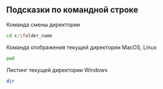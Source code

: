 ## Подсказки по командной строке

Команда смены директории
```sh
cd c:\folder_name
```

Команда отображения текущей директории MacOS, Linux

```sh
pwd
```

Листинг текущей директории Windows
```sh
dir
```